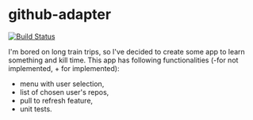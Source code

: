 # github-adapter

[![Build Status](https://travis-ci.org/gonczor/github-adapter.svg?branch=master)](https://travis-ci.org/gonczor/github-adapter)

I'm bored on long train trips, so I've decided to create some app to learn something and kill time. This app has following functionalities (-for not implemented, + for implemented):
  - menu with user selection,
  - list of chosen user's repos,
  - pull to refresh feature,
  - unit tests.
